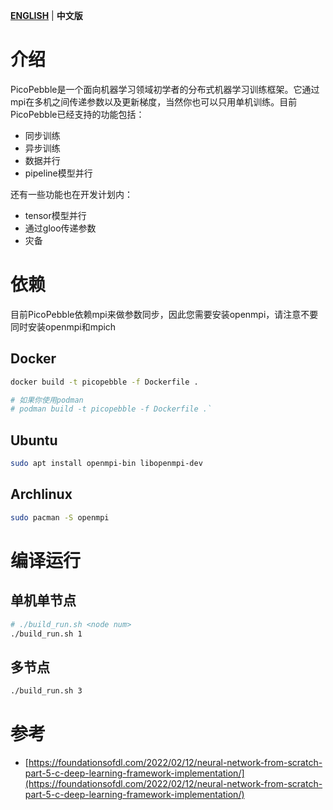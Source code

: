 **[ENGLISH](./README.md)**  |  **中文版**

# 介绍

PicoPebble是一个面向机器学习领域初学者的分布式机器学习训练框架。它通过mpi在多机之间传递参数以及更新梯度，当然你也可以只用单机训练。目前PicoPebble已经支持的功能包括：
- 同步训练
- 异步训练
- 数据并行
- pipeline模型并行

还有一些功能也在开发计划内：
- tensor模型并行
- 通过gloo传递参数
- 灾备

# 依赖

目前PicoPebble依赖mpi来做参数同步，因此您需要安装openmpi，请注意不要同时安装openmpi和mpich

## Docker

```bash
docker build -t picopebble -f Dockerfile .

# 如果你使用podman
# podman build -t picopebble -f Dockerfile .`
```

## Ubuntu
```bash
sudo apt install openmpi-bin libopenmpi-dev
```

## Archlinux

```bash
sudo pacman -S openmpi
```


# 编译运行

## 单机单节点
```bash
# ./build_run.sh <node num>
./build_run.sh 1
```

## 多节点
```bash
./build_run.sh 3
```

# 参考

- [https://foundationsofdl.com/2022/02/12/neural-network-from-scratch-part-5-c-deep-learning-framework-implementation/](https://foundationsofdl.com/2022/02/12/neural-network-from-scratch-part-5-c-deep-learning-framework-implementation/)
